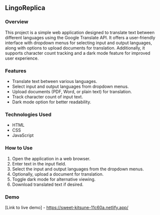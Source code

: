 ## LingoReplica

### Overview

This project is a simple web application designed to translate text between different languages using the Google Translate API. It offers a user-friendly interface with dropdown menus for selecting input and output languages, along with options to upload documents for translation. Additionally, it supports character count tracking and a dark mode feature for improved user experience.

### Features

- Translate text between various languages.
- Select input and output languages from dropdown menus.
- Upload documents (PDF, Word, or plain text) for translation.
- Track character count of input text.
- Dark mode option for better readability.

### Technologies Used

- HTML
- CSS
- JavaScript

### How to Use

1. Open the application in a web browser.
2. Enter text in the input field.
3. Select the input and output languages from the dropdown menus.
4. Optionally, upload a document for translation.
5. Toggle dark mode for alternative viewing.
6. Download translated text if desired.

### Demo

[Link to live demo] - https://sweet-kitsune-11c60a.netlify.app/

